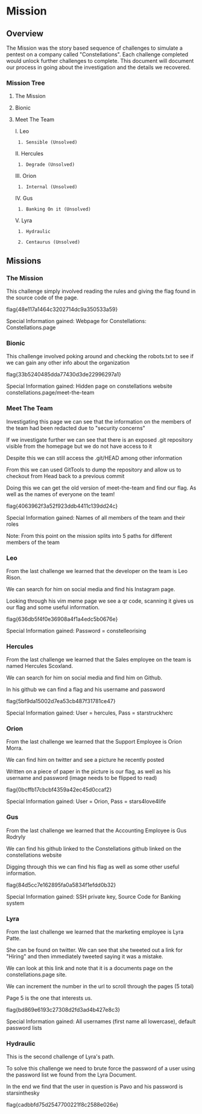 # Mission

## Overview

The Mission was the story based sequence of challenges to simulate a pentest on a company called "Constellations". Each challenge completed would unlock further challenges to complete. This document will document our process in going about the investigation and the details we recovered.

### Mission Tree

1. The Mission

2. Bionic

3. Meet The Team

	I. Leo

		1. Sensible (Unsolved)

	II. Hercules

		1. Degrade (Unsolved)

	III. Orion

		1. Internal (Unsolved)

	IV. Gus

		1. Banking On it (Unsolved)

	V. Lyra

		1. Hydraulic

		2. Centaurus (Unsolved)

## Missions

### The Mission

This challenge simply involved reading the rules and giving the flag found in the source code of the page.

flag{48e117a1464c3202714dc9a350533a59}

Special Information gained: Webpage for Constellations: Constellations.page

### Bionic

This challenge involved poking around and checking the robots.txt to see if we can gain any other info about the organization

flag{33b5240485dda77430d3de22996297a1}

Special Information gained: Hidden page on constellations website constellations.page/meet-the-team

### Meet The Team

Investigating this page we can see that the information on the members of the team had been redacted due to "security concerns"

If we investigate further we can see that there is an exposed .git repository visible from the homepage but we do not have access to it

Despite this we can still access the .git/HEAD among other information

From this we can used GitTools to dump the repository and allow us to checkout from Head back to a previous commit

Doing this we can get the old version of meet-the-team and find our flag. As well as the names of everyone on the team!

flag{4063962f3a52f923ddb4411c139dd24c}	

Special Information gained: Names of all members of the team and their roles

Note: From this point on the mission splits into 5 paths for different members of the team

### Leo

From the last challenge we learned that the developer on the team is Leo Rison. 

We can search for him on social media and find his Instagram page.

Looking through his vim meme page we see a qr code, scanning it gives us our flag and some useful information.

flag{636db5f4f0e36908a4f1a4edc5b0676e}

Special Information gained: Password = constelleorising

### Hercules

From the last challenge we learned that the Sales employee on the team is named Hercules Scoxland.

We can search for him on social media and find him on Github.

In his github we can find a flag and his username and password

flag{5bf9da15002d7ea53cb487f31781ce47}

Special Information gained: User = hercules, Pass = starstruckherc

### Orion

From the last challenge we learned that the Support Employee is Orion Morra.

We can find him on twitter and see a picture he recently posted

Written on a piece of paper in the picture is our flag, as well as his username and password (image needs to be flipped to read)

flag{0bcffb17cbcbf4359a42ec45d0ccaf2}

Special Information gained: User = Orion, Pass = stars4love4life

### Gus

From the last challenge we learned that the Accounting Employee is Gus Rodryly

We can find his github linked to the Constellations github linked on the constellations website

Digging through this we can find his flag as well as some other useful information.

flag{84d5cc7e162895fa0a5834f1efdd0b32}

Special Information gained: SSH private key, Source Code for Banking system

### Lyra

From the last challenge we learned that the marketing employee is Lyra Patte.

She can be found on twitter. We can see that she tweeted out a link for "Hiring" and then immediately tweeted saying it was a mistake.

We can look at this link and note that it is a documents page on the constellations.page site.

We can increment the number in the url to scroll through the pages (5 total)

Page 5 is the one that interests us.

flag{bd869e6193c27308d2fd3ad4b427e8c3}

Special Information gained: All usernames (first name all lowercase), default password lists

### Hydraulic

This is the second challenge of Lyra's path.

To solve this challenge we need to brute force the password of a user using the password list we found from the Lyra Document.

In the end we find that the user in question is Pavo and his password is starsinthesky

flag{cadbbfd75d2547700221f8c2588e026e}